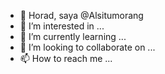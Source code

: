 - 👋 Horad, saya @Alsitumorang
- 👀 I’m interested in ...
- 🌱 I’m currently learning ...
- 💞️ I’m looking to collaborate on ...
- 📫 How to reach me ...

<!---
Alsitumorang/Alsitumorang is a ✨ special ✨ repository because its `README.md` (this file) appears on your GitHub profile.
You can click the Preview link to take a look at your changes.
--->
